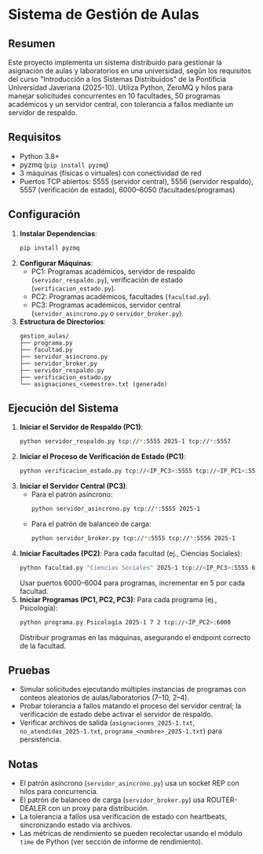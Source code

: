 # Sistema de Gestión de Aulas

## Resumen
Este proyecto implementa un sistema distribuido para gestionar la asignación de aulas y laboratorios en una universidad, según los requisitos del curso "Introducción a los Sistemas Distribuidos" de la Pontificia Universidad Javeriana (2025-10). Utiliza Python, ZeroMQ y hilos para manejar solicitudes concurrentes en 10 facultades, 50 programas académicos y un servidor central, con tolerancia a fallos mediante un servidor de respaldo.

## Requisitos
- Python 3.8+
- pyzmq (`pip install pyzmq`)
- 3 máquinas (físicas o virtuales) con conectividad de red
- Puertos TCP abiertos: 5555 (servidor central), 5556 (servidor respaldo), 5557 (verificación de estado), 6000–6050 (facultades/programas)

## Configuración
1. **Instalar Dependencias**:
   ```bash
   pip install pyzmq
   ```
2. **Configurar Máquinas**:
   - PC1: Programas académicos, servidor de respaldo (`servidor_respaldo.py`), verificación de estado (`verificacion_estado.py`).
   - PC2: Programas académicos, facultades (`facultad.py`).
   - PC3: Programas académicos, servidor central (`servidor_asincrono.py` o `servidor_broker.py`).
3. **Estructura de Directorios**:
   ```
   gestion_aulas/
   ├── programa.py
   ├── facultad.py
   ├── servidor_asincrono.py
   ├── servidor_broker.py
   ├── servidor_respaldo.py
   ├── verificacion_estado.py
   └── asignaciones_<semestre>.txt (generado)
   ```

## Ejecución del Sistema
1. **Iniciar el Servidor de Respaldo (PC1)**:
   ```bash
   python servidor_respaldo.py tcp://*:5555 2025-1 tcp://*:5557
   ```
2. **Iniciar el Proceso de Verificación de Estado (PC1)**:
   ```bash
   python verificacion_estado.py tcp://<IP_PC3>:5555 tcp://<IP_PC1>:5557 tcp://<IP_PC3>:5555
   ```
3. **Iniciar el Servidor Central (PC3)**:
   - Para el patrón asíncrono:
     ```bash
     python servidor_asincrono.py tcp://*:5555 2025-1
     ```
   - Para el patrón de balanceo de carga:
     ```bash
     python servidor_broker.py tcp://*:5555 tcp://*:5556 2025-1
     ```
4. **Iniciar Facultades (PC2)**:
   Para cada facultad (ej., Ciencias Sociales):
   ```bash
   python facultad.py "Ciencias Sociales" 2025-1 tcp://<IP_PC3>:5555 6000 asincrono
   ```
   Usar puertos 6000–6004 para programas, incrementar en 5 por cada facultad.
5. **Iniciar Programas (PC1, PC2, PC3)**:
   Para cada programa (ej., Psicología):
   ```bash
   python programa.py Psicología 2025-1 7 2 tcp://<IP_PC2>:6000
   ```
   Distribuir programas en las máquinas, asegurando el endpoint correcto de la facultad.

## Pruebas
- Simular solicitudes ejecutando múltiples instancias de programas con conteos aleatorios de aulas/laboratorios (7–10, 2–4).
- Probar tolerancia a fallos matando el proceso del servidor central; la verificación de estado debe activar el servidor de respaldo.
- Verificar archivos de salida (`asignaciones_2025-1.txt`, `no_atendidas_2025-1.txt`, `programa_<nombre>_2025-1.txt`) para persistencia.

## Notas
- El patrón asíncrono (`servidor_asincrono.py`) usa un socket REP con hilos para concurrencia.
- El patrón de balanceo de carga (`servidor_broker.py`) usa ROUTER-DEALER con un proxy para distribución.
- La tolerancia a fallos usa verificación de estado con heartbeats, sincronizando estado vía archivos.
- Las métricas de rendimiento se pueden recolectar usando el módulo `time` de Python (ver sección de informe de rendimiento).